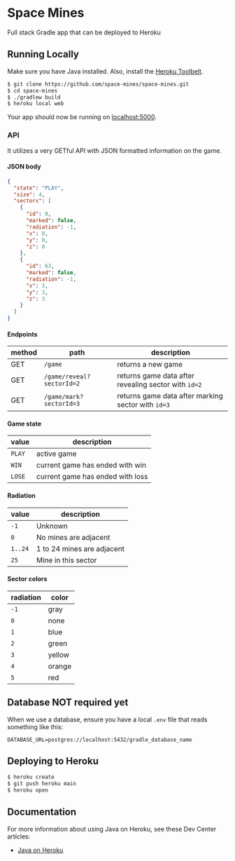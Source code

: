 # Space Mines

Full stack Gradle app that can be deployed to Heroku

## Running Locally

Make sure you have Java installed.  Also, install the [Heroku Toolbelt](https://toolbelt.heroku.com/).

```sh
$ git clone https://github.com/space-mines/space-mines.git
$ cd space-mines
$ ./gradlew build
$ heroku local web
```

Your app should now be running on [localhost:5000](http://localhost:5000/).

### API

It utilizes a very GETful API with JSON formatted information on the game.

#### JSON body
```json
{
  "state": "PLAY",
  "size": 4,
  "sectors": [
    {
      "id": 0,
      "marked": false,
      "radiation": -1,
      "x": 0,
      "y": 0,
      "z": 0
    },
    {
      "id": 63,
      "marked": false,
      "radiation": -1,
      "x": 3,
      "y": 3,
      "z": 3
    }
  ]
}
```

#### Endpoints
| method | path                      | description                                            |
|--------|---------------------------|--------------------------------------------------------|
| GET    | `/game`                   | returns a new game                                     |
| GET    | `/game/reveal?sectorId=2` | returns game data after revealing sector with `id=2`   | |
| GET    | `/game/mark?sectorId=3`   | returns game data after marking sector with `id=3`     |

#### Game state

| value  | description                      |
|--------|----------------------------------|
| `PLAY` | active game                      |
| `WIN`  | current game has ended with win  |
| `LOSE` | current game has ended with loss |  

#### Radiation
| value   | description                |
|---------|----------------------------|
| `-1`    | Unknown                    |
| `0`     | No mines are adjacent      |
| `1..24` | 1 to 24 mines are adjacent |
| `25`    | Mine in this sector        |

#### Sector colors
| radiation | color  |
|-----------|--------|
| `-1`      | gray   |
| `0`       | none   |
| `1`       | blue   |
| `2`       | green  |
| `3`       | yellow |
| `4`       | orange |
| `5`       | red    |

## Database NOT required yet

When we use a database, ensure you have a local `.env` file that reads something like this:

```
DATABASE_URL=postgres://localhost:5432/gradle_database_name
```

## Deploying to Heroku

```sh
$ heroku create
$ git push heroku main
$ heroku open
```

## Documentation

For more information about using Java on Heroku, see these Dev Center articles:

- [Java on Heroku](https://devcenter.heroku.com/categories/java)